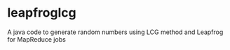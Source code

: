 # leapfroglcg
A java code to generate random numbers using LCG method and Leapfrog for MapReduce jobs
